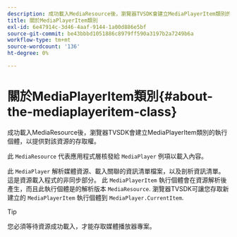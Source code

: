 ```yaml
---
description: 成功載入MediaResource後，瀏覽器TVSDK會建立MediaPlayerItem類別的執行個體，以提供對該資源的存取權。
title: 關於MediaPlayerItem類別
exl-id: 6e47914c-3d46-4aaf-9144-1a00d886e5bf
source-git-commit: be43bbbd1051886c8979ff590a3197b2a7249b6a
workflow-type: tm+mt
source-wordcount: '136'
ht-degree: 0%

---
```


# 關於MediaPlayerItem類別{#about-the-mediaplayeritem-class}

成功載入MediaResource後，瀏覽器TVSDK會建立MediaPlayerItem類別的執行個體，以提供對該資源的存取權。

此 `MediaResource` 代表應用程式層核發給 `MediaPlayer` 例項以載入內容。

此 `MediaPlayer` 解析媒體資源、載入關聯的資訊清單檔案，以及剖析資訊清單。 這是資源載入程式的非同步部分。 此 `MediaPlayerItem` 執行個體會在資源解析後產生，而且此執行個體是的解析版本 `MediaResource`. 瀏覽器TVSDK可讓您存取新建立的 `MediaPlayerItem` 執行個體到 `MediaPlayer.CurrentItem`.

>[!TIP]
>
>您必須等待資源成功載入，才能存取媒體播放器專案。
